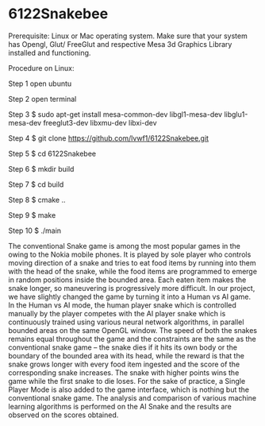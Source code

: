 # 6122Snakebee

Prerequisite: Linux or Mac operating system. Make sure that your system has Opengl, Glut/ FreeGlut and respective Mesa 3d Graphics Library installed and functioning. 

Procedure on Linux: 

Step 1 open ubuntu

Step 2 open terminal

Step 3 $ sudo apt-get install mesa-common-dev libgl1-mesa-dev libglu1-mesa-dev freeglut3-dev libxmu-dev libxi-dev

Step 4 $ git clone https://github.com/lvwf1/6122Snakebee.git

Step 5 $ cd 6122Snakebee

Step 6 $ mkdir build

Step 7 $ cd build

Step 8 $ cmake ..

Step 9 $ make

Step 10 $ ./main

The conventional Snake game is among the most popular games in the owing to the Nokia mobile phones. It is played by sole player who controls moving direction of a snake and tries to eat food items by running into them with the head of the snake, while the food items are programmed to emerge in random positions inside the bounded area. Each eaten item makes the snake longer, so maneuvering is progressively more difficult. In our project, we have slightly changed the game by turning it into a Human vs AI game. In the Human vs AI mode, the human player snake which is controlled manually by the player competes with the AI player snake which is continuously trained using various neural network algorithms, in parallel bounded areas on the same OpenGL window. The speed of both the snakes remains equal throughout the game and the constraints are the same as the conventional snake game – the snake dies if it hits its own body or the boundary of the bounded area with its head, while the reward is that the snake grows longer with every food item ingested and the score of the corresponding snake increases. The snake with higher points wins the game while the first snake to die loses. For the sake of practice, a Single Player Mode is also added to the game interface, which is nothing but the conventional snake game. The analysis and comparison of various machine learning algorithms is performed on the AI Snake and the results are observed on the scores obtained.
